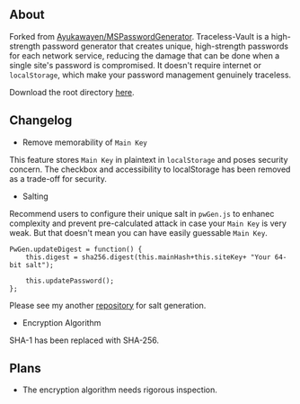 ## About
Forked from [Ayukawayen/MSPasswordGenerator](https://github.com/curability4apish/Traceless-Vault/blob/master/README-MSPasswordGenerator.md). Traceless-Vault is a high-strength password generator that creates unique, high-strength passwords for each network service, reducing the damage that can be done when a single site's password is compromised. It doesn't require internet or `localStorage`, which make your password management genuinely traceless.

Download the root directory [here](https://github.com/download-directory/download-directory.github.io).

## Changelog
* Remove memorability of `Main Key`

This feature stores `Main Key` in plaintext in `localStorage` and poses security concern. The checkbox and accessibility to localStorage has been removed as a trade-off for security.

* Salting

Recommend users to configure their unique salt in `pwGen.js` to enhanec complexity and prevent pre-calculated attack in case your `Main Key` is very weak. But that doesn't mean you can have easily guessable `Main Key`.

```
PwGen.updateDigest = function() {
	this.digest = sha256.digest(this.mainHash+this.siteKey+ "Your 64-bit salt");
	
	this.updatePassword();
};
```
Please see my another [repository](https://github.com/curability4apish/BogoTRNG) for salt generation.
* Encryption Algorithm

SHA-1 has been replaced with SHA-256.

## Plans
* The encryption algorithm needs rigorous inspection.

